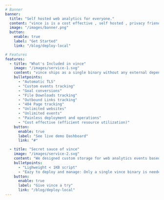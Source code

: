 ```yaml
---
# Banner
banner:
  title: "Self hosted web analytics for everyone."
  content: "vince is is a cost effective , self hosted , privacy friendly alternative to Google Analytics. Be GDPR, CCPA and PECR compliant, respect your user's privacy, forget about cookie notice, save money and other engineering resources while gaining actionable insights from your websites."
  image: "/images/banner.png"
  button:
    enable: true
    label: "Get Started"
    link: "/blog/deploy-local"

# Features
features:
  - title: "What's Included in vince"
    image: "/images/service-1.svg"
    content: "vince ships as a single binary without any external dependencies"
    bulletpoints:
      - "Automatic TLS"
      - "Custom events tracking"
      - "Goal conversions"
      - "File Downloads tracking"
      - "Outbound Links tracking"
      - "404 Page tracking"
      - "Unlimited websites"
      - "Unlimited events"
      - "Painless deployment and operations"
      - "Cost effective (efficient resource utilization)"
    button:
      enable: true
      label: "See live demo Dashboard"
      link: "#"

  - title: "Secret sauce of vince"
    image: "/images/service-2.svg"
    content: "We designed custom storage for web analytics events based on Compressed Roaring Bitmaps using columnar storage to achieve extreme query speeds and efficint data storage."
    bulletpoints:
      - "Lighweight < 1KB script"
      - "Eazy to deploy and manage: Only a single vince binary is needed"
    button:
      enable: true
      label: "Give vince a try"
      link: "/blog/deploy-local"
---
```

